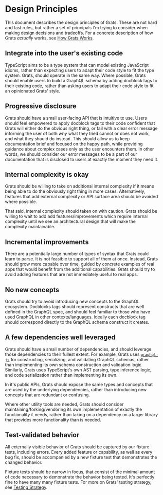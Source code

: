 # Design Principles

This document describes the design principles of Grats. These are not hard and fast rules, but rather a set of principals I'm trying to consider when making design decisions and tradeoffs. For a concrete description of how Grats _actually_ works, see [How Grats Works](./03-how-grats-works.md).

## Integrate into the user's existing code

TypeScript aims to be a type system that can model existing JavaScript idioms, rather than expecting users to adapt their code style to fit the type system. Grats, should operate in the same way. Where possible, Grats should enable users to build a GraphQL schema by adding docblock tags to their existing code, rather than asking users to adapt their code style to fit an opinionated Grats' style.

## Progressive disclosure

Grats should have a small user-facing API that is intuitive to use. Users should feel empowered to apply docblock tags to their code confident that Grats will either do the obvious right thing, or fail with a clear error message informing the user of both _why_ what they tried cannot or does not work, and what they should do instead. This should allow us to keep documentation brief and focused on the happy path, while providing guidance about complex cases only as the user encounters them. In other words, we should consider our error messages to be a part of our documentation that is disclosed to users at exactly the moment they need it.

## Internal complexity is okay

Grats should be willing to take on additional internal complexity if it means being able to do the obviously right thing in more cases. Alternatively, features that add external complexity or API surface area should be avoided where possible.

That said, internal complexity should taken on with caution. Grats should be willing to wait to add add features/improvements which require internal complexity until we see an architectural design that will make the complexity maintainable.

## Incremental improvements

There are a potentially large number of types of syntax that Grats could learn to parse. It is not feasible to support all of them at once. Instead, Grats should grow more capable over time, guided by concrete examples of real apps that would benefit from the additional capabilities. Grats should try to avoid adding features that are not immediately useful to real apps.

## No new concepts

Grats should try to avoid introducing new concepts to the GraphQL ecosystem. Docblocks tags should represent constructs that are well defined in the GraphQL spec, and should feel familiar to those who have used GraphQL in other contexts/languages. Ideally each docblock tag should correspond directly to the GraphQL schema construct it creates.

## A few dependencies well leveraged

Grats should have a small number of dependencies, and should leverage those dependencies to their fullest extent. For example, Grats uses [`graphql-js`](https://graphql.org/graphql-js/) for constructing, serializing, and validating GraphQL schemas, rather than implementing its own schema construction and validation logic. Similarly, Grats uses TypeScript's own AST parsing, type inference logic, and code serialization rather than implementing its own.

In it's public APIs, Grats should expose the same types and concepts that are used by the underlying dependencies, rather than introducing new concepts that are redundant or confusing.

Where other utility tools are needed, Grats should consider maintaining/forking/vendoring its own implementation of exactly the functionality it needs, rather than taking on a dependency on a larger library that provides more functionality than is needed.

## Test-validated behavior

All externally visible behavior of Grats should be captured by our fixture tests, including errors. Every added feature or capability, as well as every bug fix, should be accompanied by a new fixture test that demonstrates the changed behavior.

Fixture tests should be narrow in focus, that consist of the minimal amount of code necessary to demonstrate the behavior being tested. It's perfectly fine to have many many fixture tests. For more on Grats' testing strategy, see [Testing Strategy](./07-testing-strategy.mdx).
